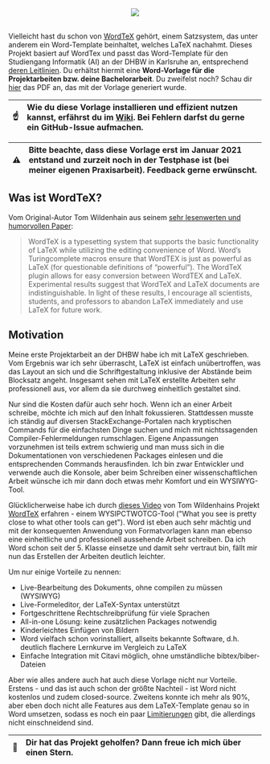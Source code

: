 <div align="center">
  <img src="https://github.com/Ordinateur-Hack/wordtex-dhbw/wiki/images/WordTeX-Logo.svg"><br><br>
</div>

Vielleicht hast du schon von [WordTeX](https://www.andrew.cmu.edu/user/twildenh/wordtex/) gehört, einem Satzsystem, das unter anderem ein Word-Template beinhaltet, welches LaTeX nachahmt. Dieses Projekt basiert auf WordTex und passt das Word-Template für den Studiengang Informatik (AI) an der DHBW in Karlsruhe an, entsprechend [deren Leitlinien](https://www.karlsruhe.dhbw.de/fileadmin/user_upload/documents/content-de/Studiengaenge-Technik/Sicherheitswesen/Leitlinien_Bearbeitung_und_Dokumentation.pdf). Du erhältst hiermit eine **Word-Vorlage für die Projektarbeiten bzw. deine Bachelorarbeit**. Du zweifelst noch? Schau dir [hier](https://github.com/Ordinateur-Hack/wordtex-dhbw/blob/main/WordTeX-Reference.pdf) das PDF an, das mit der Vorlage generiert wurde.

| :point_up:    | **Wie du diese Vorlage installieren und effizient nutzen kannst, erfährst du im [Wiki](https://github.com/Ordinateur-Hack/wordtex-dhbw/wiki).** Bei Fehlern darfst du gerne ein GitHub-Issue aufmachen. |
|---------------|:------------------------|

|:warning: | Bitte beachte, dass diese Vorlage erst im Januar 2021 entstand und zurzeit noch in der Testphase ist (bei meiner eigenen Praxisarbeit). Feedback gerne erwünscht. |
|----------|:-------------------------------|

## Was ist WordTeX?
Vom Original-Autor Tom Wildenhain aus seinem [sehr lesenwerten und humorvollen Paper](https://www.andrew.cmu.edu/user/twildenh/wordtex/WordTeXPaper.pdf):

> WordTeX is a typesetting system that supports the basic functionality of
LaTeX while utilizing the editing convenience of Word. Word’s Turingcomplete macros ensure that WordTEX is just as powerful as LaTeX (for
questionable definitions of “powerful”). The WordTeX plugin allows for
easy conversion between WordTEX and LaTeX. Experimental results
suggest that WordTeX and LaTeX documents are indistinguishable. In light
of these results, I encourage all scientists, students, and professors to
abandon LaTeX immediately and use LaTeX for future work.

## Motivation
Meine erste Projektarbeit an der DHBW habe ich mit LaTeX geschrieben. Vom Ergebnis war ich sehr überrascht, LaTeX ist einfach unübertroffen, was das Layout an sich und die Schriftgestaltung inklusive der Abstände beim Blocksatz angeht. Insgesamt sehen mit LaTeX erstellte Arbeiten sehr professionell aus, vor allem da sie durchweg einheitlich gestaltet sind.

Nur sind die Kosten dafür auch sehr hoch. Wenn ich an einer Arbeit schreibe, möchte ich mich auf den Inhalt fokussieren. Stattdessen musste ich ständig auf diversen StackExchange-Portalen nach kryptischen Commands für die einfachsten Dinge suchen und mich mit nichtssagenden Compiler-Fehlermeldungen rumschlagen. Eigene Anpassungen vorzunehmen ist teils extrem schwierig und man muss sich in die Dokumentationen von verschiedenen Packages einlesen und die entsprechenden Commands herausfinden. Ich bin zwar Entwickler und verwende auch die Konsole, aber beim Schreiben einer wissenschaftlichen Arbeit wünsche ich mir dann doch etwas mehr Komfort und ein WYSIWYG-Tool.

Glücklicherweise habe ich durch [dieses Video](https://youtu.be/jlX_pThh7z8) von Tom Wildenhains Projekt [WordTeX](https://www.andrew.cmu.edu/user/twildenh/wordtex/) erfahren - einem WYSIPCTWOTCG-Tool ("What you see is pretty close to what other tools can get"). Word ist eben auch sehr mächtig und mit der konsequenten Anwendung von Formatvorlagen kann man ebenso eine einheitliche und professionell aussehende Arbeit schreiben. Da ich Word schon seit der 5. Klasse einsetze und damit sehr vertraut bin, fällt mir nun das Erstellen der Arbeiten deutlich leichter.

Um nur einige Vorteile zu nennen:

- Live-Bearbeitung des Dokuments, ohne compilen zu müssen (WYSIWYG)
- Live-Formeleditor, der LaTeX-Syntax unterstützt
- Fortgeschrittene Rechtschreibprüfung für viele Sprachen
- All-in-one Lösung: keine zusätzlichen Packages notwendig
- Kinderleichtes Einfügen von Bildern
- Word vielfach schon vorinstalliert, allseits bekannte Software, d.h. deutlich flachere Lernkurve im Vergleich zu LaTeX
- Einfache Integration mit Citavi möglich, ohne umständliche bibtex/biber-Dateien


Aber wie alles andere auch hat auch diese Vorlage nicht nur Vorteile. Erstens - und das ist auch schon der größte Nachteil - ist Word nicht kostenlos und zudem closed-source. Zweitens konnte ich mehr als 90%, aber eben doch nicht alle Features aus dem LaTeX-Template genau so in Word umsetzen, sodass es noch ein paar [Limitierungen](https://github.com/Ordinateur-Hack/wordtex-dhbw/wiki/limitierungen) gibt, die allerdings nicht einschneidend sind.

| :star2:   | Dir hat das Projekt geholfen? Dann freue ich mich über einen Stern. |
|---------------|:-------------------------|
